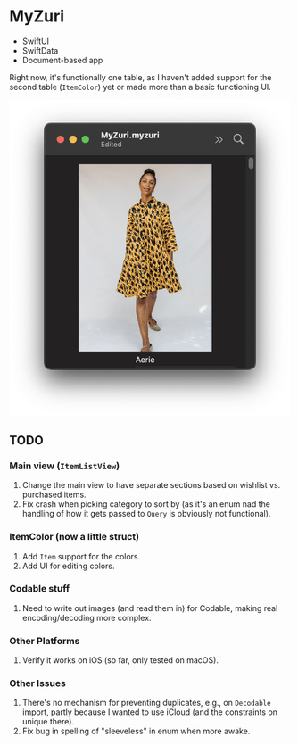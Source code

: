 # MyZuri

* SwiftUI
* SwiftData
* Document-based app

Right now, it's functionally one table, as I haven't added support for the second table (`ItemColor`) yet or made more than a basic functioning UI.

![App screenshot showing Zuri dress that's Swifty](ReadmeImages/zuri-aerie-screenshot.png "App screenshot showing Zuri dress that's Swifty")

## TODO


### Main view (`ItemListView`)
1. Change the main view to have separate sections based on wishlist vs. purchased items.
2. Fix crash when picking category to sort by (as it's an enum nad the handling of how it gets passed to `Query` is obviously not functional).

### ItemColor (now a little struct)
1. Add `Item` support for the colors.
2. Add UI for editing colors.

### Codable stuff
1. Need to write out images (and read them in) for Codable, making real encoding/decoding more complex.

### Other Platforms
1. Verify it works on iOS (so far, only tested on macOS).

### Other Issues
1. There's no mechanism for preventing duplicates, e.g., on `Decodable` import, partly because I wanted to use iCloud (and the constraints on unique there).
2. Fix bug in spelling of "sleeveless" in enum when more awake.
